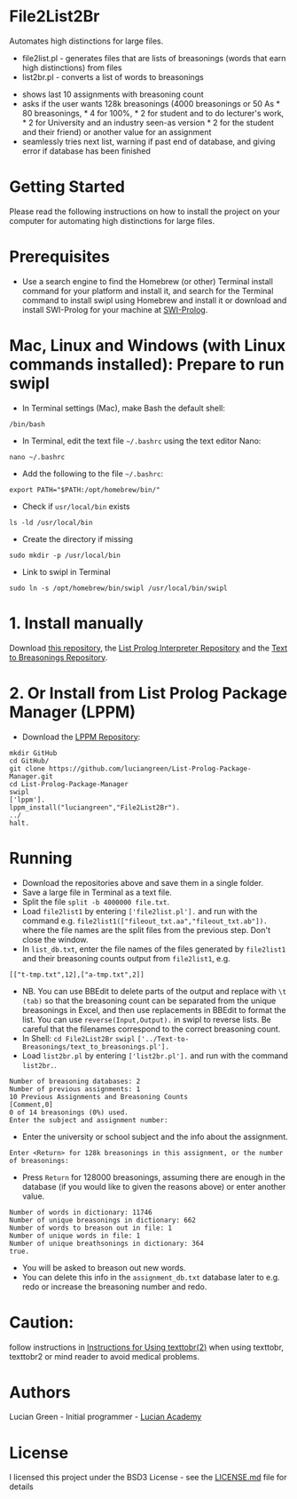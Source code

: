 # File2List2Br

Automates high distinctions for large files.

* file2list.pl - generates files that are lists of breasonings (words that earn high distinctions) from files
* list2br.pl - converts a list of words to breasonings
- shows last 10 assignments with breasoning count
- asks if the user wants 128k breasonings (4000 breasonings or 50 As * 80 breasonings, * 4 for 100%, * 2 for student and to do lecturer's work, * 2 for University and an industry seen-as version * 2 for the student and their friend) or another value for an assignment
- seamlessly tries next list, warning if past end of database, and giving error if database has been finished

# Getting Started

Please read the following instructions on how to install the project on your computer for automating high distinctions for large files.

# Prerequisites

* Use a search engine to find the Homebrew (or other) Terminal install command for your platform and install it, and search for the Terminal command to install swipl using Homebrew and install it or download and install SWI-Prolog for your machine at <a href="https://www.swi-prolog.org/build/">SWI-Prolog</a>.

# Mac, Linux and Windows (with Linux commands installed): Prepare to run swipl

* In Terminal settings (Mac), make Bash the default shell:

```
/bin/bash
```

* In Terminal, edit the text file `~/.bashrc` using the text editor Nano:

```
nano ~/.bashrc
```

* Add the following to the file `~/.bashrc`:

```
export PATH="$PATH:/opt/homebrew/bin/"
```

* Check if `usr/local/bin` exists

```
ls -ld /usr/local/bin
```

* Create the directory if missing

```
sudo mkdir -p /usr/local/bin
```

* Link to swipl in Terminal

```
sudo ln -s /opt/homebrew/bin/swipl /usr/local/bin/swipl
```

# 1. Install manually

Download <a href="http://github.com/luciangreen/File2List2Br/">this repository</a>, the <a href="https://github.com/luciangreen/listprologinterpreter">List Prolog Interpreter Repository</a> and the <a href="https://github.com/luciangreen/Text-to-Breasonings">Text to Breasonings Repository</a>.

# 2. Or Install from List Prolog Package Manager (LPPM)

* Download the <a href="https://github.com/luciangreen/List-Prolog-Package-Manager">LPPM Repository</a>:

```
mkdir GitHub
cd GitHub/
git clone https://github.com/luciangreen/List-Prolog-Package-Manager.git
cd List-Prolog-Package-Manager
swipl
['lppm'].
lppm_install("luciangreen","File2List2Br").
../
halt.
```

# Running

* Download the repositories above and save them in a single folder.
* Save a large file in Terminal as a text file.
* Split the file `split -b 4000000 file.txt`.
* Load `file2list1` by entering `['file2list.pl'].` and run with the command e.g. `file2list1(["fileout_txt.aa","fileout_txt.ab"]).` where the file names are the split files from the previous step.  Don't close the window.
* In `list_db.txt`, enter the file names of the files generated by `file2list1` and their breasoning counts output from `file2list1`, e.g.
```
[["t-tmp.txt",12],["a-tmp.txt",2]]
```
* NB. You can use BBEdit to delete parts of the output and replace with `\t (tab)` so that the breasoning count can be separated from the unique breasonings in Excel, and then use replacements in BBEdit to format the list.  You can use `reverse(Input,Output).` in swipl to reverse lists.  Be careful that the filenames correspond to the correct breasoning count.
* In Shell:
`cd File2List2Br`
`swipl`
`['../Text-to-Breasonings/text_to_breasonings.pl'].`
* Load `list2br.pl` by entering `['list2br.pl'].` and run with the command `list2br.`.
```
Number of breasoning databases: 2
Number of previous assignments: 1
10 Previous Assignments and Breasoning Counts
[Comment,0]
0 of 14 breasonings (0%) used.
Enter the subject and assignment number: 
```
* Enter the university or school subject and the info about the assignment.
```
Enter <Return> for 128k breasonings in this assignment, or the number of breasonings:
```
* Press `Return` for 128000 breasonings, assuming there are enough in the database (if you would like to given the reasons above) or enter another value.
```
Number of words in dictionary: 11746
Number of unique breasonings in dictionary: 662
Number of words to breason out in file: 1
Number of unique words in file: 1
Number of unique breathsonings in dictionary: 364
true.
```
* You will be asked to breason out new words.
* You can delete this info in the `assignment_db.txt` database later to e.g. redo or increase the breasoning number and redo.

# Caution:

follow instructions in <a href="https://github.com/luciangreen/Text-to-Breasonings/blob/master/Instructions_for_Using_texttobr(2).pl.txt">Instructions for Using texttobr(2)</a> when using texttobr, texttobr2 or mind reader to avoid medical problems.

# Authors

Lucian Green - Initial programmer - <a href="https://www.lucianacademy.com/">Lucian Academy</a>

# License

I licensed this project under the BSD3 License - see the <a href="LICENSE">LICENSE.md</a> file for details

